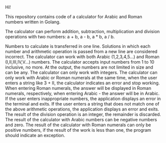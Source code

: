 Hi!

This repository contains code of a calculator for Arabic and Roman numbers written in Golang.


The calculator can perform addition, subtraction, multiplication and division operations with two numbers: a + b, a - b, a * b, a / b.

Numbers to calculate is transferred in one line. Solutions in which each number and arithmetic operation is passed from a new line are considered incorrect.
The calculator can work with both Arabic (1,2,3,4,5…) and Roman (I,II,III,IV,V…) numbers.
The calculator accepts input numbers from 1 to 10 inclusive, no more. At the output, the numbers are not limited in size and can be any.
The calculator can only work with integers.
The calculator can only work with Arabic or Roman numerals at the same time, when the user enters a string like 3 + II, the calculator indicates an error and stop working.
When entering Roman numerals, the answer will be displayed in Roman numerals, respectively, when entering Arabic - the answer will be in Arabic.
If the user enters inappropriate numbers, the application displays an error in the terminal and exits.
If the user enters a string that does not match one of the above arithmetic operations, the application displays an error and exits.
The result of the division operation is an integer, the remainder is discarded.
The result of the calculator with Arabic numbers can be negative numbers and zero. The result of the calculator with Roman numerals can only be positive numbers, if the result of the work is less than one, the program should indicate an exception.
